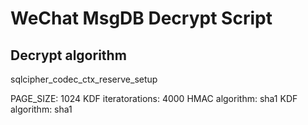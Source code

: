 # WeChat MsgDB Decrypt Script

## Decrypt algorithm

sqlcipher_codec_ctx_reserve_setup

PAGE_SIZE: 1024
KDF iteratorations: 4000
HMAC algorithm: sha1
KDF algorithm: sha1

